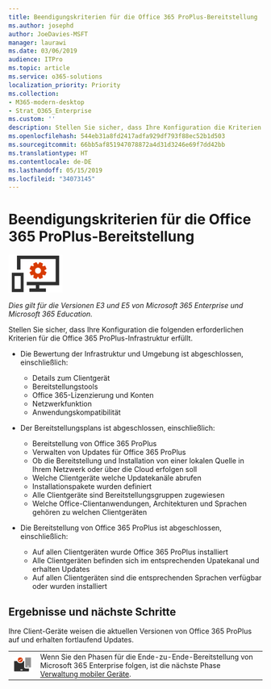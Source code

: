 ```yaml
---
title: Beendigungskriterien für die Office 365 ProPlus-Bereitstellung
ms.author: josephd
author: JoeDavies-MSFT
manager: laurawi
ms.date: 03/06/2019
audience: ITPro
ms.topic: article
ms.service: o365-solutions
localization_priority: Priority
ms.collection:
- M365-modern-desktop
- Strat_O365_Enterprise
ms.custom: ''
description: Stellen Sie sicher, dass Ihre Konfiguration die Kriterien von Microsoft 365 Enterprise für die Office 365 ProPlus-Infrastruktur erfüllt.
ms.openlocfilehash: 544eb31a8fd2417adfa929df793f88ec52b1d503
ms.sourcegitcommit: 66bb5af851947078872a4d31d3246e69f7dd42bb
ms.translationtype: HT
ms.contentlocale: de-DE
ms.lasthandoff: 05/15/2019
ms.locfileid: "34073145"
---
```

# <a name="office-365-proplus-deployment-exit-criteria"></a>Beendigungskriterien für die Office 365 ProPlus-Bereitstellung

![](./media/deploy-foundation-infrastructure/O365proplus_icon-small.png)

*Dies gilt für die Versionen E3 und E5 von Microsoft 365 Enterprise und Microsoft 365 Education.*

Stellen Sie sicher, dass Ihre Konfiguration die folgenden erforderlichen Kriterien für die Office 365 ProPlus-Infrastruktur erfüllt.

- Die Bewertung der Infrastruktur und Umgebung ist abgeschlossen, einschließlich:

    - Details zum Clientgerät
    - Bereitstellungstools
    - Office 365-Lizenzierung und Konten
    - Netzwerkfunktion
    - Anwendungskompatibilität

- Der Bereitstellungsplans ist abgeschlossen, einschließlich:

    - Bereitstellung von Office 365 ProPlus
    - Verwalten von Updates für Office 365 ProPlus
    - Ob die Bereitstellung und Installation von einer lokalen Quelle in Ihrem Netzwerk oder über die Cloud erfolgen soll
    - Welche Clientgeräte welche Updatekanäle abrufen
    - Installationspakete wurden definiert
    - Alle Clientgeräte sind Bereitstellungsgruppen zugewiesen
    - Welche Office-Clientanwendungen, Architekturen und Sprachen gehören zu welchen Clientgeräten

- Die Bereitstellung von Office 365 ProPlus ist abgeschlossen, einschließlich:

    - Auf allen Clientgeräten wurde Office 365 ProPlus installiert
    - Alle Clientgeräten befinden sich im entsprechenden Upatekanal und erhalten Updates
    - Auf allen Clientgeräten sind die entsprechenden Sprachen verfügbar oder wurden installiert



## <a name="results-and-next-steps"></a>Ergebnisse und nächste Schritte

Ihre Client-Geräte weisen die aktuellen Versionen von Office 365 ProPlus auf und erhalten fortlaufend Updates.

|||
|:-------|:-----|
|![](./media/deploy-foundation-infrastructure/mobiledevicemgmt_icon-small.png)| Wenn Sie den Phasen für die Ende-zu-Ende-Bereitstellung von Microsoft 365 Enterprise folgen, ist die nächste Phase [Verwaltung mobiler Geräte](mobility-infrastructure.md). |
